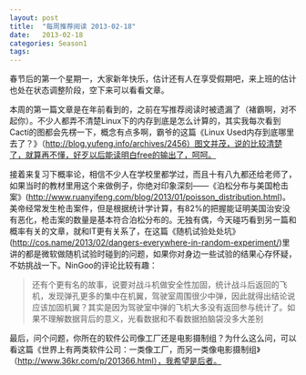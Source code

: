 ```yaml
---
layout: post
title:  "每周推荐阅读 2013-02-18"
date:   2013-02-18
categories: Season1
tags:
---
```


春节后的第一个星期一，大家新年快乐，估计还有人在享受假期吧，来上班的估计也处在状态调整阶段，空下来可以看看文章。

本周的第一篇文章是在年前看到的，之前在写推荐阅读时被遗漏了（褚霸啊，对不起你）。不少人都弄不清楚Linux下的内存到底是怎么计算的，其实我每次看到Cacti的图都会先楞一下，概念有点多啊，霸爷的这篇《Linux Used内存到底哪里去了？》（http://blog.yufeng.info/archives/2456）图文并茂，说的比较清楚了，就算再不懂，好歹以后能读明白free的输出了，呵呵。

接着来复习下概率论，相信不少人在学校里都学过，而且十有八九都还给老师了，如果当时的教材里用这个来做例子，你绝对印象深刻——《泊松分布与美国枪击案》(http://www.ruanyifeng.com/blog/2013/01/poisson_distribution.html)。美帝经常发生枪击案件，但是根据统计学计算，有82%的把握能证明美国治安没有恶化，枪击案的数量是基本符合泊松分布的。无独有偶，今天碰巧看到另一篇和概率有关的文章，就和IT更有关系了，在这篇《随机试验处处坑》(http://cos.name/2013/02/dangers-everywhere-in-random-experiment/)里讲的都是微软做随机试验时碰到的问题，如果你对身边一些试验的结果心存怀疑，不妨挑战一下。NinGoo的评论比较有趣：

>还有个更有名的故事，说要对战斗机做安全性加固，统计战斗后返回的飞机，发现弹孔更多的集中在机翼，驾驶室周围很少中弹，因此就得出结论说应该加固机翼？其实是因为驾驶室中弹的飞机大多没有返回参与统计了。如果不理解数据背后的意义，光看数据和不看数据拍脑袋没多大差别

最后，问个问题，你所在的软件公司像工厂还是电影摄制组？为什么这么问，可以看这篇《世界上有两类软件公司：一类像工厂，而另一类像电影摄制组》（http://www.36kr.com/p/201366.html），我希望是后者。
